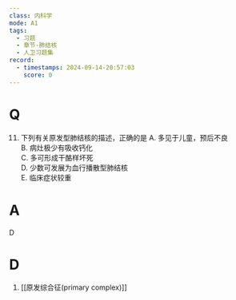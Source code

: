 ```yaml
---
class: 内科学
mode: A1
tags:
  - 习题
  - 章节-肺结核
  - 人卫习题集
record:
  - timestamps: 2024-09-14-20:57:03
    score: 0
---
```


# Q
11. 下列有关原发型肺结核的描述，正确的是
A. 多见于儿童，预后不良  
B. 病灶极少有吸收钙化  
C. 多可形成干酪样坏死  
D. 少数可发展为血行播散型肺结核  
E. 临床症状较重
# A
D
# D
1. [[原发综合征(primary complex)]]
